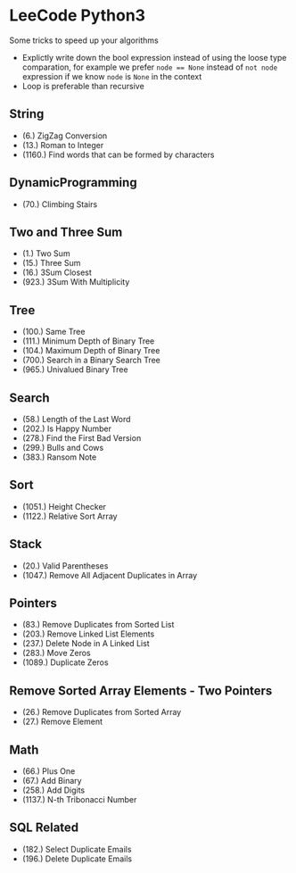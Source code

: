 # LeeCode Python3

Some tricks to speed up your algorithms
* Explictly write down the bool expression instead of using the loose type comparation, for example we prefer `node == None` instead of `not node` expression if we know `node` is `None` in the context
* Loop is preferable than recursive

## String
 * (6.)    ZigZag Conversion
 * (13.)   Roman to Integer
 * (1160.) Find words that can be formed by characters

## DynamicProgramming
 * (70.)   Climbing Stairs

## Two and Three Sum
 * (1.)    Two Sum
 * (15.)   Three Sum
 * (16.)   3Sum Closest
 * (923.)  3Sum With Multiplicity

## Tree
 * (100.)  Same Tree
 * (111.)  Minimum Depth of Binary Tree
 * (104.)  Maximum Depth of Binary Tree
 * (700.)  Search in a Binary Search Tree
 * (965.)  Univalued Binary Tree

## Search
 * (58.)   Length of the Last Word
 * (202.)  Is Happy Number
 * (278.)  Find the First Bad Version
 * (299.)  Bulls and Cows
 * (383.)  Ransom Note
 
## Sort
 * (1051.) Height Checker
 * (1122.) Relative Sort Array

## Stack
 * (20.)   Valid Parentheses
 * (1047.) Remove All Adjacent Duplicates in Array

## Pointers
 * (83.)   Remove Duplicates from Sorted List
 * (203.)  Remove Linked List Elements
 * (237.)  Delete Node in A Linked List
 * (283.)  Move Zeros
 * (1089.) Duplicate Zeros
 
## Remove Sorted Array Elements - Two Pointers
 * (26.)   Remove Duplicates from Sorted Array  
 * (27.)   Remove Element

## Math
 * (66.)   Plus One
 * (67.)   Add Binary
 * (258.)  Add Digits
 * (1137.) N-th Tribonacci Number

## SQL Related
 * (182.)  Select Duplicate Emails
 * (196.)  Delete Duplicate Emails




